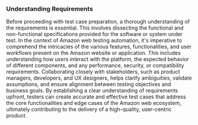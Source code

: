 
<h3>Understanding Requirements</h3>

Before proceeding with test case preparation, a thorough understanding of the requirements is essential. This involves dissecting the functional and non-functional specifications provided for the software or system under test. In the context of Amazon web testing automation, it's imperative to comprehend the intricacies of the various features, functionalities, and user workflows present on the Amazon website or application. This includes understanding how users interact with the platform, the expected behavior of different components, and any performance, security, or compatibility requirements. Collaborating closely with stakeholders, such as product managers, developers, and UX designers, helps clarify ambiguities, validate assumptions, and ensure alignment between testing objectives and business goals. By establishing a clear understanding of requirements upfront, testers can create accurate and effective test cases that address the core functionalities and edge cases of the Amazon web ecosystem, ultimately contributing to the delivery of a high-quality, user-centric product.
